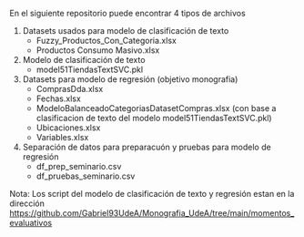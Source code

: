 En el siguiente repositorio puede encontrar 4 tipos de archivos
  1. Datasets usados para modelo de clasificación de texto
       - Fuzzy_Productos_Con_Categoria.xlsx
       - Productos Consumo Masivo.xlsx
  2. Modelo de clasificación de texto
       - model51TiendasTextSVC.pkl
  3. Datasets para modelo de regresión (objetivo monografia)
      - ComprasDda.xlsx
      - Fechas.xlsx
      - ModeloBalanceadoCategoriasDatasetCompras.xlsx (con base a clasificacion de texto del modelo model51TiendasTextSVC.pkl)
      - Ubicaciones.xlsx
      - Variables.xlsx
  4. Separación de datos para preparacuón y pruebas para modelo de regresión
       - df_prep_seminario.csv
       - df_pruebas_seminario.csv

Nota: Los script del modelo de clasificación de texto y regresión estan en la dirección https://github.com/Gabriel93UdeA/Monografia_UdeA/tree/main/momentos_evaluativos

